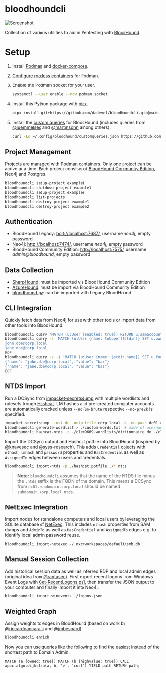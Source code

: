 # bloodhoundcli

![Screenshot](./assets/demo.png)

Collection of various utilities to aid in Pentesting with [BloodHound](https://github.com/bloodhoundad/bloodhound).

# Setup

1. Install [Podman](https://github.com/containers/podman/) and [docker-compose](https://github.com/docker/compose).
2. [Configure rootless containers](https://github.com/containers/podman/blob/main/docs/tutorials/rootless_tutorial.md) for Podman.
3. Enable the Podman socket for your user.

    ~~~ bash
    systemctl --user enable --now podman.socket
    ~~~

3. Install this Python package with [pipx](https://github.com/pypa/pipx).

    ~~~ bash
    pipx install git+https://github.com/dadevel/bloodhoundcli.git@main
    ~~~

4. Install the [custom queries](./bloodhoundcli/data/customqueries.json) for BloodHound (includes queries from [@luemmelsec](https://github.com/LuemmelSec/Custom-BloodHound-Queries) and [@martinsohn](https://gist.github.com/martinsohn/3f6122c7486ca3ffcaa444772f1a35f2) among others).

    ~~~ bash
    curl -Lo ~/.config/bloodhound/customqueries.json https://github.com/dadevel/bloodhoundcli/raw/main/bloodhoundcli/data/customqueries.json
    ~~~

## Project Management

Projects are managed with [Podman](https://github.com/containers/podman) containers.
Only one project can be active at a time.
Each project consists of [BloodHound Community Edition](https://github.com/specterops/bloodhound), Neo4j and Postgres.

~~~ bash
bloodhoundcli setup-project example1
bloodhoundcli shutdown-project example1
bloodhoundcli setup-project example2
bloodhoundcli list-projects
bloodhoundcli destroy-project example1
bloodhoundcli destroy-project example2
~~~

## Authentication

- BloodHound Legacy: <bolt://localhost:7687/>, username *neo4j*, empty password
- Neo4j: <http://localhost:7474/>, username *neo4j*, empty password
- BloodHound Community Edition: <http://localhost:7575/>, username *admin@bloodhound*, empty password

## Data Collection

- [SharpHound](https://github.com/bloodhoundad/sharphound): must be imported via BloodHound Community Edition
- [AzureHound](https://github.com/bloodhoundad/azurehound): must be import via BloodHound Community Edition
- [bloodhound.py](https://github.com/dirkjanm/bloodhound.py): can be imported with Legacy BloodHound

## CLI Integration

Quickly fetch data from Neo4j for use with other tools or import data from other tools into BloodHound.

~~~ bash
bloodhoundcli query 'MATCH (u:User {enabled: true}) RETURN u.samaccountname' > ./users.txt
bloodhoundcli query -s 'MATCH (u:User {name: toUpper($stdin)} SET u.owned=true RETURN u.name' << EOF
john.doe@corp.local
jane.doe@corp.local
EOF
bloodhoundcli query -s -j 'MATCH (u:User {name: $stdin.name}) SET u.foo=$stdin.value RETURN u.name' << EOF
{"name": "john.doe@corp.local", "value": "bar"}
{"name": "jane.doe@corp.local", "value": "baz"}
EOF
~~~

## NTDS Import

Run a DCSync from [impacket-secretsdump](https://github.com/fortra/impacket) with multiple wordlists and rulesets trough [Hashcat](https://github.com/hashcat/hashcat).
LM hashes and pre-created computer accounts are automatically cracked unless `--no-lm-brute` respective `--no-pre2k` is specified.

~~~ bash
impacket-secretsdump -just-dc -outputfile corp.local -k -no-pass dc01.corp.local
bloodhoundcli generate-wordlist > ./custom-words.txt  # made of usernames, descriptions, etc.
bloodhoundcli hashcat-ntds -t ./clem9669-wordlists/dictionnaire_de ./clem9669-hashcat-rules/clem9669_medium.rule -t ./custom-words.txt ./unicorn-hashcat-rules/unicorn\ rules/SuperUnicorn.rule -t ./weakpass-3.txt ./unicorn-hashcat-rules/unicorn\ rules/Unicorn250.rule -p ./hashcat.potfile ./*.ntds
~~~

Import the DCSync output and Hashcat potfile into BloodHound (inspired by [@knavesec](https://github.com/knavesec/max) and [@syss-research](https://github.com/syss-research/hashcathelper)).
This adds `Credential` objects with `nthash`, `lmhash` and `password` properties and `HasCredential` as well as `AssignedTo` edges between users and credentials.

~~~ bash
bloodhoundcli import-ntds -p ./hashcat.potfile ./*.ntds
~~~

> **Note:**
> `bloodhoundcli` assumes that the name of the NTDS file minus the `.ntds` suffix is the FQDN of the domain.
> This means a DCSync from `dc01.subdomain.corp.local` should be named `subdomain.corp.local.ntds`.

## NetExec Integration

Import nodes for standalone computers and local users by leveraging the SQLite database of [NetExec](https://github.com/pennyw0rth/netexec).
This includes `nthash` properties from SAM dumps and `AdminTo` as well as `HasCredential` and `AssignedTo` edges e.g. to identify local admin password reuse.

~~~ bash
bloodhoundcli import-netexec ~/.nxc/workspaces/default/smb.db
~~~

## Manual Session Collection

Add historical session data as well as inferred RDP and local admin edges (original idea from [@rantasec](https://medium.com/@rantasec/bloodhound-for-blue-teams-windows-event-id-4624-a259c76ee09e)).
First export recent logons from Windows Event Logs with [Get-RecentLogons.ps1](./Get-RecentLogons.ps1), then transfer the JSON output to your computer and finally import it into Neo4j.

~~~ bash
bloodhoundcli import-winevents ./logons.json
~~~

## Weighted Graph

Assign weights to edges in BloodHound (based on work by [@riccardoancarani](https://riccardoancarani.github.io/2019-11-08-not-all-paths-are-equal/) and [@jmbesnard](https://www.linkedin.com/pulse/graph-theory-assess-active-directory-smartest-vs-shortest-besnard-0qgle)).

~~~ bash
bloodhoundcli enrich
~~~

Now you can use queries like the following to find the easiest instead of the shortest path to Domain Admin.

~~~ cypher
MATCH (a {owned: true}) MATCH (b {highvalue: true}) CALL apoc.algo.dijkstra(a, b, '>', 'cost') YIELD path RETURN path;
~~~
